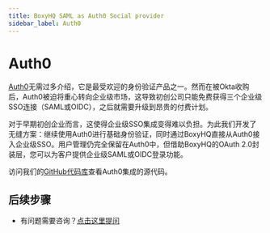 ```yaml
---
title: BoxyHQ SAML as Auth0 Social provider
sidebar_label: Auth0
---
```


# Auth0

[Auth0](https://auth0.com)无需过多介绍，它是最受欢迎的身份验证产品之一。然而在被Okta收购后，Auth0被迫将重心转向企业级市场，这导致初创公司只能免费获得三个企业级SSO连接（SAML或OIDC），之后就需要升级到昂贵的付费计划。

对于早期初创企业而言，这使得企业级SSO集成变得难以负担。为此我们开发了无缝方案：继续使用Auth0进行基础身份验证，同时通过BoxyHQ直接从Auth0接入企业级SSO。用户管理仍完全保留在Auth0中，但借助BoxyHQ的OAuth 2.0封装层，您可以为客户提供企业级SAML或OIDC登录功能。

访问我们的[GitHub代码库](https://github.com/boxyhq/jackson-examples/tree/main/apps/auth0-user-store)查看Auth0集成的源代码。

## 后续步骤

- 有问题需要咨询？[点击这里提问](https://discord.gg/uyb7pYt4Pa)